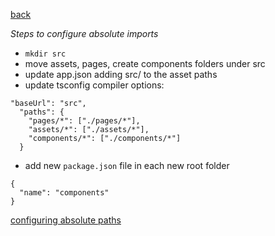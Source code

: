 [back](../readme.md)

_Steps to configure absolute imports_

- `mkdir src`
- move assets, pages, create components folders under src
- update app.json adding src/ to the asset paths
- update tsconfig compiler options:

```
"baseUrl": "src",
  "paths": {
    "pages/*": ["./pages/*"],
    "assets/*": ["./assets/*"],
    "components/*": ["./components/*"]
  }
```

- add new `package.json` file in each new root folder

```
{
  "name": "components"
}
```

[configuring absolute paths](https://medium.com/val-punk/absolute-paths-for-create-react-native-app-expo-typescript-d32942b4b230)
